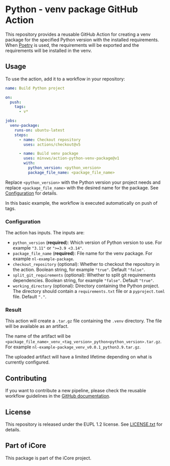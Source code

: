 # Python - venv package GitHub Action

This repository provides a reusable GitHub Action for creating a venv package for the specified Python version with the installed requirements.
When [Poetry](https://python-poetry.org/) is used, the requirements will be exported and the requirements will be installed in the venv.

## Usage

To use the action, add it to a workflow in your repository:

```yml
name: Build Python project

on:
  push:
    tags:
      - v*

jobs:
  venv-package:
    runs-on: ubuntu-latest
    steps:
      - name: Checkout repository
        uses: actions/checkout@v5

      - name: Build venv package
        uses: minvws/action-python-venv-package@v1
        with:
          python_version: <python_version>
          package_file_name: <package_file_name>
```

Replace `<python_version>` with the Python version your project needs and replace `<package_file_name>` with the desired name for the package. See [Configuration](#configuration) for details.

In this basic example, the workflow is executed automatically on push of tags.

### Configuration

The action has inputs. The inputs are:

- `python_version` (**required**): Which version of Python version to use. For example `"3.11"` or `">=3.9 <3.14"`.
- `package_file_name` (**required**): File name for the venv package. For example `nl-example-package`.
- `checkout_repository` (optional): Whether to checkout the repository in the action. Boolean string, for example `"true"`. Default `"false"`.
- `split_git_requirements` (optional): Whether to split git requirements dependencies. Boolean string, for example `"false"`. Default `"true"`.
- `working_directory` (optional): Directory containing the Python project. The directory should contain
  a `requirements.txt` file or a `pyproject.toml` file. Default `"."`.

### Result

This action will create a `.tar.gz` file containing the `.venv` directory. The file will be available as an artifact.

The name of the artifact will be `<package_file_name>_venv_<tag_version>_python<python_version>.tar.gz`. For example `nl-example-package_venv_v0.0.1_python3.9.tar.gz`.

The uploaded artifact will have a limited lifetime depending on what is currently configured.

## Contributing

If you want to contribute a new pipeline, please check the reusable workflow guidelines in the
[GitHub documentation](https://docs.github.com/en/actions/using-workflows/reusing-workflows#creating-a-reusable-workflow).

## License

This repository is released under the EUPL 1.2 license. See [LICENSE.txt](./LICENSE.txt) for details.

## Part of iCore

This package is part of the iCore project.
